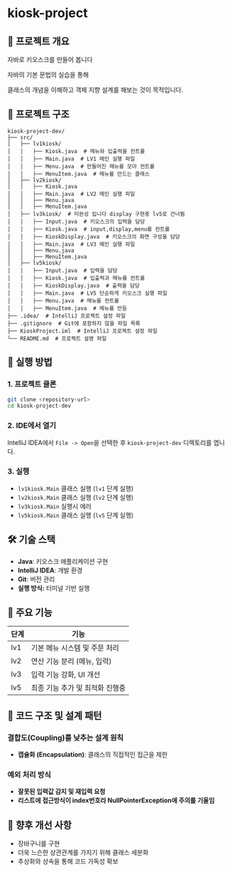 # kiosk-project

## 📌 프로젝트 개요
자바로 키오스크를 만들어 봅니다

자바의 기본 문법의 실습을 통해 

클래스의 개념을 이해하고 객체 지향 설계를 해보는 것이 목적입니다.
## 📁 프로젝트 구조
```
kiosk-project-dev/
├── src/
│   ├── lv1kiosk/
│   │   ├── Kiosk.java  # 메뉴와 입출력을 컨트롤
│   │   ├── Main.java  # LV1 메인 실행 파일
│   │   ├── Menu.java  # 만들어진 메뉴를 모아 컨트롤
│   │   ├── MenuItem.java  # 메뉴를 만드는 클래스
│   ├── lv2kiosk/
│   │   ├── Kiosk.java 
│   │   ├── Main.java  # LV2 메인 실행 파일
│   │   ├── Menu.java  
│   │   ├── MenuItem.java
│   ├── lv3kiosk/  # 미완성 입니다 display 구현중 lv5로 건너뜀
│   │   ├── Input.java  # 키오스크의 입력을 담당
│   │   ├── Kiosk.java  # input,display,menu를 컨트롤
│   │   ├── KioskDisplay.java  # 키오스크의 화면 구성을 담당
│   │   ├── Main.java  # LV3 메인 실행 파일
│   │   ├── Menu.java
│   │   ├── MenuItem.java
│   ├── lv5kiosk/
│   │   ├── Input.java  # 입력을 담당
│   │   ├── Kiosk.java  # 입출력과 메뉴를 컨트롤
│   │   ├── KioskDisplay.java  # 출력을 담당
│   │   ├── Main.java  # LV5 단순하게 키오스크 실행 파일
│   │   ├── Menu.java  # 메뉴를 컨트롤
│   │   ├── MenuItem.java  # 메뉴를 만듬
├── .idea/  # IntelliJ 프로젝트 설정 파일
├── .gitignore  # Git에 포함하지 않을 파일 목록
├── KioskProject.iml  # IntelliJ 프로젝트 설정 파일
└── README.md  # 프로젝트 설명 파일
```

## 🚀 실행 방법
### 1. 프로젝트 클론
```sh
git clone <repository-url>
cd kiosk-project-dev
```

### 2. IDE에서 열기
IntelliJ IDEA에서 `File -> Open`을 선택한 후 `kiosk-project-dev` 디렉토리를 엽니다.

### 3. 실행
- `lv1kiosk.Main` 클래스 실행 (`lv1` 단계 실행)
- `lv2kiosk.Main` 클래스 실행 (`lv2` 단계 실행)
- `lv3kiosk.Main` 실행시 에러
- `lv5kiosk.Main` 클래스 실행 (`lv5` 단계 실행)

## 🛠️ 기술 스택
- **Java**: 키오스크 애플리케이션 구현
- **IntelliJ IDEA**: 개발 환경
- **Git**: 버전 관리
- **실행 방식:** 터미널 기반 실행

## 📌 주요 기능
| 단계 | 기능 |
|------|------------------------------|
| lv1  | 기본 메뉴 시스템 및 주문 처리 |
| lv2  | 연산 기능 분리 (메뉴, 입력) |
| lv3  | 입력 기능 강화, UI 개선 |
| lv5  | 최종 기능 추가 및 최적화 진행중 |


## 📌 코드 구조 및 설계 패턴
### 결합도(Coupling)를 낮추는 설계 원칙
- **캡슐화 (Encapsulation)**: 클래스의 직접적인 접근을 제한

### 예외 처리 방식
- **잘못된 입력값 감지 및 재입력 요청**
- **리스트에 접근방식이 index번호라 NullPointerException에 주의를 기울임**


## 📝 향후 개선 사항
- 장바구니를 구현
- 더욱 느슨한 상관관계를 가지기 위해 클래스 세분화
- 추상화와 상속을 통해 코드 가독성 확보
